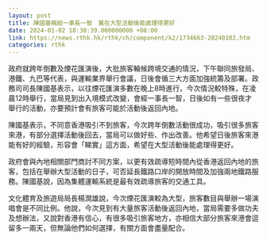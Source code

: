 ```yaml
---
layout: post
title: 陳國基稱經一事長一智　冀在大型活動後能處理得更好
date: 2024-01-02 18:30:39.000000000 +08:00
link: https://news.rthk.hk/rthk/ch/component/k2/1734663-20240102.htm
categories: rthk
---
```


政府就跨年倒數及煙花匯演後，大批旅客輪候跨境交通的情況，下午聯同旅發局、港鐵、九巴等代表，與運輸業界舉行會議，日後會循三大方面加強統籌及部署。政務司司長陳國基表示，以往煙花匯演多數在晚上8時進行，今次情況較特殊，在凌晨12時舉行，當局見到出入境模式改變，會經一事長一智，日後如有一些很夜才舉行的活動，亦要預計會有旅客可能於活動後返回內地。

陳國基表示，不同意香港吸引不到旅客，今次跨年倒數活動很成功，吸引很多旅客來港，有部分選擇活動後回去，當局可以做好些、作出改善。他希望日後旅客來港能有好的經驗，形容會「睇實」這方面，希望在大型活動後能處理得更好。

政府會與內地相關部門商討不同方案，以更有效疏導短時間內從香港返回內地的旅客，包括在舉辦大型活動的日子，可否延長鐵路口岸的開放時間及加強兩地鐵路服務。陳國基說，因為集體運輸系統是最有效疏導旅客的交通工具。

文化體育及旅遊局局長楊潤雄說，今次煙花匯演較為大型，旅客數目與舉辦一場演唱會是不同比例。他說，今次見到有大量旅客活動後返回內地，當局需要多做功夫及想辦法，又說對香港有信心，有很多吸引旅客地方，亦相信大部分旅客來港會逗留多一兩天，但無論他們如何選擇，有關方面會盡量配合。
